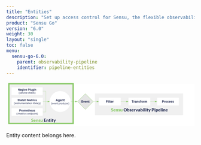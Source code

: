 ```yaml
---
title: "Entities"
description: "Set up access control for Sensu, the flexible observability pipeline. Read these documents to authenticate to Sensu and authorize access for Sensu users."
product: "Sensu Go"
version: "6.0"
weight: 30
layout: "single"
toc: false
menu:
  sensu-go-6.0:
    parent: observability-pipeline
    identifier: pipeline-entities
---
```


<svg xmlns="http://www.w3.org/2000/svg" xmlns:xlink="http://www.w3.org/1999/xlink" xmlns:lucid="lucid" viewBox="0 0 1450 350" preserveAspectRatio="xMidYMid meet"><g transform="translate(14.423076923077076 20)" lucid:page-tab-id="0_0"><path d="M0 0h1823.08v323.08H0z" fill="#fff"/><a xlink:href="../backend/" target="_top"><path d="M668.26 75.15H1346v167H668.26z" stroke="#000" stroke-opacity="0" stroke-width="2" fill="#f0f0f0"/><path class="lucid-link lucid-hotspot lucid-overlay-hotspot" d="M668.26 75.15H1346v167H668.26z" fill="none"/></a><a xlink:href="../pipeline-filter/" target="_top"><path d="M698.3 110.12c0-1.66 1.33-3 3-3H863c1.66 0 3 1.34 3 3v54c0 1.65-1.34 3-3 3H701.3c-1.67 0-3-1.35-3-3z" stroke="#000" stroke-opacity="0" fill="#fff"/><use xlink:href="#a" transform="matrix(1,0,0,1,703.2895709085567,112.11538461538461) translate(49.23988381410256 33.76402243589744)"/><path class="lucid-link lucid-hotspot lucid-overlay-hotspot" d="M698.3 110.12c0-1.66 1.33-3 3-3H863c1.66 0 3 1.34 3 3v54c0 1.65-1.34 3-3 3H701.3c-1.67 0-3-1.35-3-3z" fill="none"/></a><a xlink:href="../pipeline-transform/" target="_top"><path d="M926 110.12c0-1.66 1.34-3 3-3h161.7c1.67 0 3 1.34 3 3v54c0 1.65-1.33 3-3 3H929c-1.66 0-3-1.35-3-3z" stroke="#000" stroke-opacity="0" fill="#fff"/><use xlink:href="#b" transform="matrix(1,0,0,1,931.0000194281496,112.11538461538461) translate(18.72230568910257 33.76402243589744)"/><path class="lucid-link lucid-hotspot lucid-overlay-hotspot" d="M926 110.12c0-1.66 1.34-3 3-3h161.7c1.67 0 3 1.34 3 3v54c0 1.65-1.33 3-3 3H929c-1.66 0-3-1.35-3-3z" fill="none"/></a><a xlink:href="../pipeline-process/" target="_top"><path d="M1146 110.12c0-1.66 1.34-3 3-3h161.7c1.67 0 3 1.34 3 3v54c0 1.65-1.33 3-3 3H1149c-1.66 0-3-1.35-3-3z" stroke="#000" stroke-opacity="0" fill="#fff"/><use xlink:href="#c" transform="matrix(1,0,0,1,1151.0000194281486,112.11538461538461) translate(32.23142027243589 33.76402243589744)"/><path class="lucid-link lucid-hotspot lucid-overlay-hotspot" d="M1146 110.12c0-1.66 1.34-3 3-3h161.7c1.67 0 3 1.34 3 3v54c0 1.65-1.33 3-3 3H1149c-1.66 0-3-1.35-3-3z" fill="none"/></a><path d="M656.04 137.12h25.87" stroke="#89c967" fill="none"/><path d="M656.06 137.62h-1.02l.5-.5-.5-.5h1.02z" fill="#89c967"/><path d="M696.67 137.12l-14.26 4.63v-9.27z" stroke="#89c967" fill="#89c967"/><path d="M866.5 137.12h43.12" stroke="#89c967" fill="none"/><path d="M866.5 137.62h-.5v-1h.5z" fill="#89c967"/><path d="M924.38 137.12l-14.26 4.63v-9.27z" stroke="#89c967" fill="#89c967"/><path d="M1094.2 137.12h35.42" stroke="#89c967" fill="none"/><path d="M1094.22 137.62h-.5v-1h.5z" fill="#89c967"/><path d="M1144.38 137.12l-14.26 4.63v-9.27z" stroke="#89c967" fill="#89c967"/><a xlink:href="../pipeline-entities/" target="_top"><path d="M5.58 0H500v305.12H5.58z" stroke="#89c967" stroke-width="10" fill="#f0f0f0"/><path class="lucid-link lucid-hotspot lucid-overlay-hotspot" d="M5.58 0H500v305.12H5.58z" fill="none"/></a><path d="M266.08 57.12h23.7v79.5" stroke="#89c967" fill="none"/><path d="M266.1 57.62h-.52v-1h.5z" fill="#89c967"/><path d="M289.78 136.6v.52M267.08 137.12h36.9" stroke="#89c967" fill="none"/><path d="M267.1 137.62h-.52v-1h.5z" fill="#89c967"/><path d="M318.73 137.12l-14.26 4.63v-9.27z" stroke="#89c967" fill="#89c967"/><path d="M266.58 217.12h23.2v-79.5" stroke="#89c967" fill="none"/><path d="M266.6 217.62h-.52v-1h.5z" fill="#89c967"/><path d="M289.78 137.63v-.5M480.85 137.12h35.48" stroke="#89c967" fill="none"/><path d="M480.87 137.62h-.53v-1h.53z" fill="#89c967"/><path d="M531.1 137.12l-14.27 4.63v-9.27z" stroke="#89c967" fill="#89c967"/><path d="M756 180h507.7v40H756z" stroke="#000" stroke-opacity="0" stroke-width="2" fill-opacity="0"/><use xlink:href="#d" transform="matrix(1,0,0,1,756.0000201320679,180) translate(35.311711876282544 33.03418126386733)"/><use xlink:href="#e" transform="matrix(1,0,0,1,756.0000201320679,180) translate(131.66977454971118 33.03418126386733)"/><use xlink:href="#f" transform="matrix(1,0,0,1,756.0000201320679,180) translate(347.54664299139733 33.03418126386733)"/><path d="M160 260h223.6v44.26H160z" stroke="#000" stroke-opacity="0" stroke-width="2" fill-opacity="0"/><use xlink:href="#d" transform="matrix(1,0,0,1,160,260) translate(17.248462859160668 33.03418126386733)"/><use xlink:href="#g" transform="matrix(1,0,0,1,160,260) translate(113.60652553258929 33.03418126386733)"/><a xlink:href="../pipeline-checks/" target="_top"><path d="M594.13 77.12l60 60-60 60-60-60z" stroke="#89c967" stroke-width="2" fill="#e5e5e5"/><use xlink:href="#h" transform="matrix(1,0,0,1,539.128094597964,82.11538461538461) translate(23.611478365384613 63.76402243589744)"/><path class="lucid-link lucid-hotspot lucid-overlay-hotspot" d="M594.13 77.12l60 60-60 60-60-60z" fill="none"/></a><a xlink:href="../agent/" target="_top"><path d="M480.35 137.12c0 44.18-35.8 80-80 80-44.18 0-80-35.82-80-80 0-44.2 35.82-80 80-80 44.2 0 80 35.8 80 80z" stroke="#000" stroke-opacity="0" stroke-width="2" fill="#fff"/><use xlink:href="#i" transform="matrix(1,0,0,1,325.35250883744345,62.11538461538461) translate(40.61373197115385 72.49599358974359)"/><use xlink:href="#j" transform="matrix(1,0,0,1,325.35250883744345,62.11538461538461) translate(4.678109975961533 96.59705528846155)"/><use xlink:href="#k" transform="matrix(1,0,0,1,325.35250883744345,62.11538461538461) translate(62.35163762019231 96.59705528846155)"/><path class="lucid-link lucid-hotspot lucid-overlay-hotspot" d="M480.35 137.12c0 44.18-35.8 80-80 80-44.18 0-80-35.82-80-80 0-44.2 35.82-80 80-80 44.2 0 80 35.8 80 80z" fill="none"/></a><path d="M400.35 217.62v39.5-40.74" stroke="#000" stroke-opacity="0" fill="none"/><path d="M400.35 201.62l4.64 14.26h-9.28z" stroke="#000" stroke-opacity="0" fill-opacity="0"/><a xlink:href="../pipeline-checks/" target="_top"><path d="M25.58 30.12c0-1.66 1.34-3 3-3h234c1.65 0 3 1.34 3 3v54c0 1.65-1.35 3-3 3h-234c-1.66 0-3-1.35-3-3z" stroke="#000" stroke-opacity="0" fill="#fff"/><use xlink:href="#l" transform="matrix(1,0,0,1,30.576923076922924,32.11538461538461) translate(44.63585486778845 21.400490785256405)"/><use xlink:href="#m" transform="matrix(1,0,0,1,30.576923076922924,32.11538461538461) translate(121.06908553685898 21.400490785256405)"/><use xlink:href="#n" transform="matrix(1,0,0,1,30.576923076922924,32.11538461538461) translate(50.15249399038461 44.719050480769226)"/><use xlink:href="#o" transform="matrix(1,0,0,1,30.576923076922924,32.11538461538461) translate(122.50262920673077 44.719050480769226)"/><path class="lucid-link lucid-hotspot lucid-overlay-hotspot" d="M25.58 30.12c0-1.66 1.34-3 3-3h234c1.65 0 3 1.34 3 3v54c0 1.65-1.35 3-3 3h-234c-1.66 0-3-1.35-3-3z" fill="none"/></a><a xlink:href="../pipeline-checks/" target="_top"><path d="M26.58 110.12c0-1.66 1.34-3 3-3h234c1.65 0 3 1.34 3 3v54c0 1.65-1.35 3-3 3h-234c-1.66 0-3-1.35-3-3z" stroke="#000" stroke-opacity="0" fill="#fff"/><use xlink:href="#p" transform="matrix(1,0,0,1,31.576923076922924,112.11538461538461) translate(40.292186247996796 21.400490785256405)"/><use xlink:href="#q" transform="matrix(1,0,0,1,31.576923076922924,112.11538461538461) translate(112.97879732572116 21.400490785256405)"/><use xlink:href="#r" transform="matrix(1,0,0,1,31.576923076922924,112.11538461538461) translate(11.991436298076906 44.719050480769226)"/><use xlink:href="#s" transform="matrix(1,0,0,1,31.576923076922924,112.11538461538461) translate(158.83263221153848 44.719050480769226)"/><path class="lucid-link lucid-hotspot lucid-overlay-hotspot" d="M26.58 110.12c0-1.66 1.34-3 3-3h234c1.65 0 3 1.34 3 3v54c0 1.65-1.35 3-3 3h-234c-1.66 0-3-1.35-3-3z" fill="none"/></a><a xlink:href="../pipeline-checks/" target="_top"><path d="M26.08 190.12c0-1.66 1.34-3 3-3h234c1.65 0 3 1.34 3 3v54c0 1.65-1.35 3-3 3h-234c-1.66 0-3-1.35-3-3z" stroke="#000" stroke-opacity="0" fill="#fff"/><use xlink:href="#t" transform="matrix(1,0,0,1,31.076923076922924,192.11538461538464) translate(53.57515775240384 21.400490785256405)"/><use xlink:href="#u" transform="matrix(1,0,0,1,31.076923076922924,192.11538461538464) translate(32.30675330528845 44.719050480769226)"/><use xlink:href="#v" transform="matrix(1,0,0,1,31.076923076922924,192.11538461538464) translate(116.04698768028847 44.719050480769226)"/><path class="lucid-link lucid-hotspot lucid-overlay-hotspot" d="M26.08 190.12c0-1.66 1.34-3 3-3h234c1.65 0 3 1.34 3 3v54c0 1.65-1.35 3-3 3h-234c-1.66 0-3-1.35-3-3z" fill="none"/></a><defs><path fill="#2c3458" d="M1006-595H430V0H130v-1456h948v243H430v376h576v242" id="w"/><path fill="#2c3458" d="M416 0H126v-1082h290V0zM271-1212c-92 0-162-61-162-150s68-149 162-149c93 0 162 60 162 149s-70 150-162 150" id="x"/><path fill="#2c3458" d="M416 0H126v-1536h290V0" id="y"/><path fill="#2c3458" d="M457-330c2 83 25 111 111 112 32 0 60-2 85-7V-6c-57 17-115 26-175 26-203 0-310-102-310-307v-583H10v-212h158v-266h289v266h185v212H457v540" id="z"/><path fill="#2c3458" d="M1031-175C952-60 797 20 609 20 287 20 60-206 72-543c12-330 180-559 505-559 309 0 482 214 477 537v118H365c15 134 115 234 263 234 111 0 198-40 261-121zM770-644c5-139-62-226-194-224-130 1-191 97-208 224h402" id="A"/><path fill="#2c3458" d="M719-811c-143-24-279 1-319 103V0H111v-1082h273l8 129c74-124 180-175 331-136" id="B"/><g id="a"><use transform="matrix(0.012520032051282052,0,0,0.012520032051282052,0,0)" xlink:href="#w"/><use transform="matrix(0.012520032051282052,0,0,0.012520032051282052,14.047475961538462,0)" xlink:href="#x"/><use transform="matrix(0.012520032051282052,0,0,0.012520032051282052,20.845853365384617,0)" xlink:href="#y"/><use transform="matrix(0.012520032051282052,0,0,0.012520032051282052,27.64423076923077,0)" xlink:href="#z"/><use transform="matrix(0.012520032051282052,0,0,0.012520032051282052,36.30809294871795,0)" xlink:href="#A"/><use transform="matrix(0.012520032051282052,0,0,0.012520032051282052,50.16776842948718,0)" xlink:href="#B"/></g><path fill="#2c3458" d="M1226-1213H780V0H480v-1213H40v-243h1186v243" id="C"/><path fill="#2c3458" d="M552-1102c254-4 435 134 435 383v469c1 103 15 180 43 233V0H738c-13-26-23-58-29-97C639-19 548 20 436 20 238 20 64-113 68-304c5-258 212-357 496-357h133c11-137-29-227-160-227-90 0-156 45-156 131H92c15-231 213-342 460-345zM357-325c0 76 61 124 142 124 88 0 168-45 198-105v-186H589c-152 2-232 51-232 167" id="D"/><path fill="#2c3458" d="M750-692c-1-124-48-174-173-175-81 0-142 35-183 104V0H105v-1082h272l9 125c77-97 181-145 311-145 244 0 342 151 342 403V0H750v-692" id="E"/><path fill="#2c3458" d="M529-185c94 0 168-33 168-114 0-35-18-63-53-83s-91-39-168-55C219-491 90-600 90-765c0-208 203-337 432-337 246 0 451 124 453 349H686c-2-91-62-143-165-143-86 0-151 41-153 117 0 32 16 57 46 77 63 43 257 69 335 100 151 60 229 153 229 291C978-13 554 93 282-28 162-81 60-190 56-344h274c5 106 86 159 199 159" id="F"/><path fill="#2c3458" d="M190-1174c-11-296 244-440 544-363l-3 224c-24-6-53-9-88-9-109 0-163 51-163 153v87h215v212H480V0H190v-870H29v-212h161v-92" id="G"/><path fill="#2c3458" d="M579 20C257 20 58-214 66-551c8-331 182-551 511-551 324 0 514 231 514 572 0 319-198 550-512 550zm-2-888c-169 0-222 141-222 338 0 181 61 317 224 317 170 0 223-137 223-338 0-178-64-317-225-317" id="H"/><path fill="#2c3458" d="M741-689c-2-124-40-177-163-178-82 0-141 34-178 102V0H111v-1082h271l9 121c77-94 180-141 311-141 139 0 235 55 287 165 76-110 184-165 325-165 249 0 348 151 348 411V0h-290v-690c-2-123-39-176-163-177-87 0-147 41-180 124l1 743H741v-689" id="I"/><g id="b"><use transform="matrix(0.012520032051282052,0,0,0.012520032051282052,0,0)" xlink:href="#C"/><use transform="matrix(0.012520032051282052,0,0,0.012520032051282052,15.049078525641026,0)" xlink:href="#B"/><use transform="matrix(0.012520032051282052,0,0,0.012520032051282052,24.025941506410255,0)" xlink:href="#D"/><use transform="matrix(0.012520032051282052,0,0,0.012520032051282052,37.77293669871795,0)" xlink:href="#E"/><use transform="matrix(0.012520032051282052,0,0,0.012520032051282052,52.13341346153847,0)" xlink:href="#F"/><use transform="matrix(0.012520032051282052,0,0,0.012520032051282052,65.31700721153845,0)" xlink:href="#G"/><use transform="matrix(0.012520032051282052,0,0,0.012520032051282052,74.50671073717947,0)" xlink:href="#H"/><use transform="matrix(0.012520032051282052,0,0,0.012520032051282052,89.00490785256409,0)" xlink:href="#B"/><use transform="matrix(0.012520032051282052,0,0,0.012520032051282052,98.35737179487178,0)" xlink:href="#I"/></g><path fill="#2c3458" d="M1245-974c0 302-233 466-552 461H430V0H130v-1456h568c323 5 547 167 547 482zm-303 2c1-143-93-241-237-241H430v457h268c151 1 244-71 244-216" id="J"/><path fill="#2c3458" d="M355-556c-2 203 30 338 206 343 102 3 181-63 182-161h271C1001-128 821 17 566 20 242 24 66-212 66-554c0-320 184-548 498-548 262 0 451 167 450 423H743c-1-108-75-193-184-189-162 6-202 123-204 312" id="K"/><g id="c"><use transform="matrix(0.012520032051282052,0,0,0.012520032051282052,0,0)" xlink:href="#J"/><use transform="matrix(0.012520032051282052,0,0,0.012520032051282052,16.53896233974359,0)" xlink:href="#B"/><use transform="matrix(0.012520032051282052,0,0,0.012520032051282052,25.44070512820513,0)" xlink:href="#H"/><use transform="matrix(0.012520032051282052,0,0,0.012520032051282052,39.93890224358975,0)" xlink:href="#K"/><use transform="matrix(0.012520032051282052,0,0,0.012520032051282052,53.310296474358985,0)" xlink:href="#A"/><use transform="matrix(0.012520032051282052,0,0,0.012520032051282052,67.16997195512822,0)" xlink:href="#F"/><use transform="matrix(0.012520032051282052,0,0,0.012520032051282052,80.35356570512822,0)" xlink:href="#F"/></g><path fill="#89c967" d="M524-252c120-1 200-49 194-169-8-162-195-164-324-209-183-64-330-162-324-410 5-208 127-332 287-396 178-72 447-26 571 54 32 21 62 40 88 64l-84 157c-19 43-73 61-124 33-64-36-131-79-234-79-114 0-188 47-188 150 0 109 114 131 206 161 219 72 447 139 444 429-3 234-123 379-300 445-265 98-584-9-722-154l100-158c22-40 88-51 134-21 74 48 151 104 276 103" id="L"/><path fill="#89c967" d="M1024-162C926-48 781 16 578 16 325 16 169-111 94-299c-49-123-59-309-6-439 74-183 225-315 476-315 298 0 466 176 466 475 0 66-3 115-70 115H362c16 155 90 243 244 247 98 2 155-39 218-71 37-18 85-16 110 14zM752-643c-3-120-60-196-182-196-129 0-185 80-205 196h387" id="M"/><path fill="#89c967" d="M612-820c-81 1-134 39-182 81V0H120v-1037h192c70-3 79 59 94 112 74-70 159-128 302-128 236 0 352 157 352 394V0H750v-659c0-96-44-162-138-161" id="N"/><path fill="#89c967" d="M56-725c5-259 241-361 518-318 104 16 188 63 250 124l-70 109c-15 22-27 35-60 35-81 0-126-60-222-60-69 0-122 24-122 85 0 75 88 87 152 109 156 54 328 97 328 304C830-90 649 16 394 16 236 16 110-38 22-112c35-48 58-109 103-146 116-42 152 74 285 65 73-5 130-23 130-90 0-78-87-92-154-113C219-449 52-505 56-725" id="O"/><path fill="#89c967" d="M452 16c-236 0-352-157-352-395v-658h310v658c0 97 43 162 138 161 82-1 133-37 182-80v-739h310V0H848c-67 5-80-61-95-112C679-41 594 16 452 16" id="P"/><g id="d"><use transform="matrix(0.0167346409644718,0,0,0.0167346409644718,0,0)" xlink:href="#L"/><use transform="matrix(0.0167346409644718,0,0,0.0167346409644718,18.14035080548743,0)" xlink:href="#M"/><use transform="matrix(0.0167346409644718,0,0,0.0167346409644718,36.34764017483275,0)" xlink:href="#N"/><use transform="matrix(0.0167346409644718,0,0,0.0167346409644718,55.759823693620035,0)" xlink:href="#O"/><use transform="matrix(0.0167346409644718,0,0,0.0167346409644718,70.48630774235522,0)" xlink:href="#P"/></g><path fill="#2c3458" d="M1504-1022c73 177 73 411 0 587-110 265-336 451-702 451-365 0-594-187-704-451-73-177-73-412 0-588 110-265 339-450 704-450s592 187 702 451zM802-264c280 0 410-182 410-465 0-282-131-465-410-465-281 0-412 182-412 465 0 284 130 465 412 465" id="Q"/><path fill="#2c3458" d="M666 16c-127 3-195-56-255-124C401-53 395 0 326 0H120v-1497h310v570c74-71 163-129 304-126 201 5 299 137 348 303 38 127 40 313-4 439-63 179-182 322-412 327zm124-543c0-153-21-288-164-293-99-3-151 43-196 98v440c40 45 88 70 162 70 160 0 198-144 198-315" id="R"/><path fill="#2c3458" d="M56-725c5-259 241-361 518-318 104 16 188 63 250 124l-70 109c-15 22-27 35-60 35-81 0-126-60-222-60-69 0-122 24-122 85 0 75 88 87 152 109 156 54 328 97 328 304C830-90 649 16 394 16 236 16 110-38 22-112c35-48 58-109 103-146 116-42 152 74 285 65 73-5 130-23 130-90 0-78-87-92-154-113C219-449 52-505 56-725" id="S"/><path fill="#2c3458" d="M1024-162C926-48 781 16 578 16 325 16 169-111 94-299c-49-123-59-309-6-439 74-183 225-315 476-315 298 0 466 176 466 475 0 66-3 115-70 115H362c16 155 90 243 244 247 98 2 155-39 218-71 37-18 85-16 110 14zM752-643c-3-120-60-196-182-196-129 0-185 80-205 196h387" id="T"/><path fill="#2c3458" d="M768-795c-14 65-88 29-146 29-81 0-145 43-192 130V0H120v-1037c73 2 156-8 222 4 64 11 52 105 69 166 65-96 144-190 283-190 47 0 85 11 114 34" id="U"/><path fill="#2c3458" d="M694 0H412L10-1037h258c43-1 77 23 86 54 69 227 146 446 203 684 58-239 142-456 211-684 10-29 42-55 82-54h246" id="V"/><path fill="#2c3458" d="M572-1057c257 0 406 153 406 409V0c-68-4-160 9-208-12-30-14-45-72-60-107C623-47 539 18 382 16 189 13 70-77 70-270c0-183 145-251 311-298 78-21 176-33 295-36 8-132-26-216-144-216-125 0-159 78-268 78-94 0-104-95-146-151 112-100 257-164 454-164zM366-285c-2 73 41 96 114 96 97 0 140-35 196-89v-144c-104 4-184 15-248 46-39 19-61 43-62 91" id="W"/><path fill="#2c3458" d="M440-1037V0H130v-1037h310zm-154-466c113 0 190 70 190 182 0 111-79 180-190 180-109 0-184-71-184-180 0-110 74-182 184-182" id="X"/><path fill="#2c3458" d="M440-1497V0H130v-1497h310" id="Y"/><path fill="#2c3458" d="M774-74c-71 55-172 90-290 90-196 0-304-108-304-303v-536c-70 1-146 12-146-61v-121l165-32 61-253c16-78 146-38 230-48v303h252v212H490v515c0 45 23 83 68 83 48 0 88-50 122 4" id="Z"/><path fill="#2c3458" d="M544 269c-20 41-37 60-98 60H214L414-91 0-1037h274c46-1 73 23 84 54 69 190 150 371 209 571 68-189 134-380 199-571 10-28 45-55 82-54h250" id="aa"/><g id="e"><use transform="matrix(0.0167346409644718,0,0,0.0167346409644718,0,0)" xlink:href="#Q"/><use transform="matrix(0.0167346409644718,0,0,0.0167346409644718,26.775425543154878,0)" xlink:href="#R"/><use transform="matrix(0.0167346409644718,0,0,0.0167346409644718,46.18760906194217,0)" xlink:href="#S"/><use transform="matrix(0.0167346409644718,0,0,0.0167346409644718,60.914093110677356,0)" xlink:href="#T"/><use transform="matrix(0.0167346409644718,0,0,0.0167346409644718,79.12138248002267,0)" xlink:href="#U"/><use transform="matrix(0.0167346409644718,0,0,0.0167346409644718,92.94419591667638,0)" xlink:href="#V"/><use transform="matrix(0.0167346409644718,0,0,0.0167346409644718,111.45270882338218,0)" xlink:href="#W"/><use transform="matrix(0.0167346409644718,0,0,0.0167346409644718,129.49265178308278,0)" xlink:href="#R"/><use transform="matrix(0.0167346409644718,0,0,0.0167346409644718,148.90483530187007,0)" xlink:href="#X"/><use transform="matrix(0.0167346409644718,0,0,0.0167346409644718,158.443580651619,0)" xlink:href="#Y"/><use transform="matrix(0.0167346409644718,0,0,0.0167346409644718,167.98232600136788,0)" xlink:href="#X"/><use transform="matrix(0.0167346409644718,0,0,0.0167346409644718,177.52107135111683,0)" xlink:href="#Z"/><use transform="matrix(0.0167346409644718,0,0,0.0167346409644718,190.90878412269427,0)" xlink:href="#aa"/></g><path fill="#2c3458" d="M1220-981c0 346-230 490-586 494H458V0H120v-1457h514c350 4 586 140 586 476zm-338 0c0-152-92-223-248-223H458v462h176c169 2 248-80 248-239" id="ab"/><path fill="#2c3458" d="M666 16c-111 3-175-34-236-85v398H120v-1366h192c78-3 80 73 99 128 76-81 169-148 323-148 201 0 299 140 348 307 38 128 40 313-4 439-63 179-182 321-412 327zm124-543c0-153-21-288-164-293-99-3-151 43-196 98v440c40 45 88 70 162 70 160 0 198-144 198-315" id="ac"/><path fill="#2c3458" d="M612-820c-81 1-134 39-182 81V0H120v-1037h192c70-3 79 59 94 112 74-70 159-128 302-128 236 0 352 157 352 394V0H750v-659c0-96-44-162-138-161" id="ad"/><g id="f"><use transform="matrix(0.0167346409644718,0,0,0.0167346409644718,0,0)" xlink:href="#ab"/><use transform="matrix(0.0167346409644718,0,0,0.0167346409644718,21.353401870666016,0)" xlink:href="#X"/><use transform="matrix(0.0167346409644718,0,0,0.0167346409644718,30.89214722041494,0)" xlink:href="#ac"/><use transform="matrix(0.0167346409644718,0,0,0.0167346409644718,50.23739217534434,0)" xlink:href="#T"/><use transform="matrix(0.0167346409644718,0,0,0.0167346409644718,68.44468154468966,0)" xlink:href="#Y"/><use transform="matrix(0.0167346409644718,0,0,0.0167346409644718,77.98342689443858,0)" xlink:href="#X"/><use transform="matrix(0.0167346409644718,0,0,0.0167346409644718,87.5221722441875,0)" xlink:href="#ad"/><use transform="matrix(0.0167346409644718,0,0,0.0167346409644718,106.93435576297479,0)" xlink:href="#T"/></g><path fill="#2c3458" d="M1058-1457v260H460v340h458v250H460v347h598V0H120v-1457h938" id="ae"/><g id="g"><use transform="matrix(0.0167346409644718,0,0,0.0167346409644718,0,0)" xlink:href="#ae"/><use transform="matrix(0.0167346409644718,0,0,0.0167346409644718,18.910144289853132,0)" xlink:href="#ad"/><use transform="matrix(0.0167346409644718,0,0,0.0167346409644718,38.32232780864042,0)" xlink:href="#Z"/><use transform="matrix(0.0167346409644718,0,0,0.0167346409644718,51.710040580217864,0)" xlink:href="#X"/><use transform="matrix(0.0167346409644718,0,0,0.0167346409644718,61.248785929966786,0)" xlink:href="#Z"/><use transform="matrix(0.0167346409644718,0,0,0.0167346409644718,74.63649870154423,0)" xlink:href="#aa"/></g><path fill="#2c3458" d="M1006-631H430v390h676V0H130v-1456h974v243H430v347h576v235" id="af"/><path fill="#2c3458" d="M516-353l201-729h302L654 0H378L13-1082h302" id="ag"/><g id="h"><use transform="matrix(0.012520032051282052,0,0,0.012520032051282052,0,0)" xlink:href="#af"/><use transform="matrix(0.012520032051282052,0,0,0.012520032051282052,14.097556089743591,0)" xlink:href="#ag"/><use transform="matrix(0.012520032051282052,0,0,0.012520032051282052,26.893028846153847,0)" xlink:href="#A"/><use transform="matrix(0.012520032051282052,0,0,0.012520032051282052,40.75270432692308,0)" xlink:href="#E"/><use transform="matrix(0.012520032051282052,0,0,0.012520032051282052,55.11318108974359,0)" xlink:href="#z"/></g><path fill="#2c3458" d="M952-300H426L326 0H7l542-1456h278L1372 0h-319zM507-543h364l-183-545" id="ah"/><path fill="#2c3458" d="M505 20C221 18 69-239 69-549c0-302 153-553 438-553 119 0 211 41 277 122l12-102h262V-36c-8 305-208 458-520 462-160 1-335-76-403-170L263 80c72 81 159 121 262 121 172 1 260-107 243-294C701-18 614 20 505 20zm76-887c-165 0-223 147-223 339 0 172 66 314 221 314 88 0 151-33 189-99v-455c-39-66-101-99-187-99" id="ai"/><g id="i"><use transform="matrix(0.012520032051282052,0,0,0.012520032051282052,0,0)" xlink:href="#ah"/><use transform="matrix(0.012520032051282052,0,0,0.012520032051282052,17.252604166666668,0)" xlink:href="#ai"/><use transform="matrix(0.012520032051282052,0,0,0.012520032051282052,31.888521634615387,0)" xlink:href="#A"/><use transform="matrix(0.012520032051282052,0,0,0.012520032051282052,45.74819711538462,0)" xlink:href="#E"/><use transform="matrix(0.012520032051282052,0,0,0.012520032051282052,60.10867387820513,0)" xlink:href="#z"/></g><path fill="#2c3458" d="M319-664C304-226 428 158 661 357l-38 113c-89-49-172-133-254-248C142-97 71-578 194-1025c67-244 240-513 429-618l38 122c-201 153-330 502-342 857" id="aj"/><path fill="#2c3458" d="M599-131c141 0 220-65 285-146l113 88C906-50 770 20 589 20 281 21 93-214 93-545c0-223 93-397 233-485 74-48 154-72 240-72 300 2 449 218 445 537v77H278c0 197 129 357 321 357zm227-509c-3-180-88-310-260-310-170 0-264 140-282 310h542" id="ak"/><path fill="#2c3458" d="M497-251l268-831h189L566 0H425L33-1082h189" id="al"/><path fill="#2c3458" d="M589-945c-131 0-219 81-264 174V0H140v-1082h175l6 136c83-104 191-156 324-156 229 0 346 129 346 387V0H806v-716c-2-153-65-229-217-229" id="am"/><path fill="#2c3458" d="M456 20C285 20 205-92 206-268v-671H9v-143h197v-262h185v262h202v143H391v671c-9 125 92 149 207 118V0c-49 13-96 20-142 20" id="an"/><g id="j"><use transform="matrix(0.00939002403846154,0,0,0.00939002403846154,0,0)" xlink:href="#aj"/><use transform="matrix(0.00939002403846154,0,0,0.00939002403846154,6.5730168269230775,0)" xlink:href="#ak"/><use transform="matrix(0.00939002403846154,0,0,0.00939002403846154,16.639122596153847,0)" xlink:href="#al"/><use transform="matrix(0.00939002403846154,0,0,0.00939002403846154,25.831956129807693,0)" xlink:href="#ak"/><use transform="matrix(0.00939002403846154,0,0,0.00939002403846154,36.02013221153847,0)" xlink:href="#am"/><use transform="matrix(0.00939002403846154,0,0,0.00939002403846154,46.63085937500001,0)" xlink:href="#an"/></g><path fill="#2c3458" d="M632-1102c291 0 422 251 422 573 0 297-141 548-419 549-131 0-235-42-310-125v521H140v-1498h169l9 120c75-93 180-140 314-140zm-53 971c207 0 290-180 290-419 0-218-92-395-292-395-112 0-196 50-252 149v517c55 99 140 148 254 148" id="ao"/><path fill="#2c3458" d="M663-916c-163-27-288 18-338 148V0H140v-1082h180l3 125c61-97 147-145 258-145 36 0 63 5 82 14v172" id="ap"/><path fill="#2c3458" d="M584 20C278 26 81-227 91-551c10-320 175-545 491-551 308-5 503 247 494 573-9 322-175 543-492 549zm-2-970c-208 0-305 185-305 421 0 216 106 398 307 398 211 0 307-186 307-420 0-214-109-399-309-399" id="aq"/><path fill="#2c3458" d="M520 20C244 20 95-247 95-550c0-298 151-550 427-552 127 0 227 43 301 130v-564h185V0H838l-9-116C755-25 652 20 520 20zm48-965c-210 0-288 177-288 416 0 218 87 392 286 392 117 0 203-53 257-158v-497c-55-102-140-153-255-153" id="ar"/><path fill="#2c3458" d="M491 20c-241-1-355-148-355-398v-704h185v699c0 164 67 246 200 246 141 0 235-53 282-158v-787h185V0H812l-4-107C736-22 630 20 491 20" id="as"/><path fill="#2c3458" d="M277-555c0 244 77 420 297 424 127 2 249-93 255-210h175C980-127 805 20 574 20 258 20 81-222 92-562c11-319 164-533 481-540 237-5 426 165 431 392H829c-7-133-115-242-256-240-209 4-296 166-296 395" id="at"/><path fill="#2c3458" d="M38 357C331 141 457-487 337-984c-53-219-157-429-299-546l39-113c190 106 362 378 431 621 75 268 76 597 0 868C440 88 266 365 77 470" id="au"/><g id="k"><use transform="matrix(0.00939002403846154,0,0,0.00939002403846154,0,0)" xlink:href="#ao"/><use transform="matrix(0.00939002403846154,0,0,0.00939002403846154,10.789137620192308,0)" xlink:href="#ap"/><use transform="matrix(0.00939002403846154,0,0,0.00939002403846154,17.108623798076927,0)" xlink:href="#aq"/><use transform="matrix(0.00939002403846154,0,0,0.00939002403846154,28.076171875000007,0)" xlink:href="#ar"/><use transform="matrix(0.00939002403846154,0,0,0.00939002403846154,38.921649639423094,0)" xlink:href="#as"/><use transform="matrix(0.00939002403846154,0,0,0.00939002403846154,49.52298677884617,0)" xlink:href="#at"/><use transform="matrix(0.00939002403846154,0,0,0.00939002403846154,59.589092548076934,0)" xlink:href="#ak"/><use transform="matrix(0.00939002403846154,0,0,0.00939002403846154,69.77726862980771,0)" xlink:href="#ap"/><use transform="matrix(0.00939002403846154,0,0,0.00939002403846154,76.28455528846155,0)" xlink:href="#au"/></g><path fill="#2c3458" d="M1314 0h-300L430-958V0H130v-1456h300l585 960v-960h299V0" id="av"/><g id="l"><use transform="matrix(0.010955028044871796,0,0,0.010955028044871796,0,0)" xlink:href="#av"/><use transform="matrix(0.010955028044871796,0,0,0.010955028044871796,15.840970552884617,0)" xlink:href="#D"/><use transform="matrix(0.010955028044871796,0,0,0.010955028044871796,27.86959134615385,0)" xlink:href="#ai"/><use transform="matrix(0.010955028044871796,0,0,0.010955028044871796,40.67601913060898,0)" xlink:href="#x"/><use transform="matrix(0.010955028044871796,0,0,0.010955028044871796,46.624599358974365,0)" xlink:href="#H"/><use transform="matrix(0.010955028044871796,0,0,0.010955028044871796,59.310521834935905,0)" xlink:href="#F"/></g><path fill="#2c3458" d="M463 20c-241-1-359-147-359-393v-709h289v699c0 113 51 169 154 169 98 0 165-34 202-102v-766h290V0H767l-8-110C688-23 589 20 463 20" id="aw"/><g id="m"><use transform="matrix(0.010955028044871796,0,0,0.010955028044871796,0,0)" xlink:href="#J"/><use transform="matrix(0.010955028044871796,0,0,0.010955028044871796,14.471592047275642,0)" xlink:href="#y"/><use transform="matrix(0.010955028044871796,0,0,0.010955028044871796,20.42017227564103,0)" xlink:href="#aw"/><use transform="matrix(0.010955028044871796,0,0,0.010955028044871796,32.97463441506411,0)" xlink:href="#ai"/><use transform="matrix(0.010955028044871796,0,0,0.010955028044871796,45.78106219951925,0)" xlink:href="#x"/><use transform="matrix(0.010955028044871796,0,0,0.010955028044871796,51.72964242788463,0)" xlink:href="#E"/></g><path fill="#2c3458" d="M538-131c121 0 232-49 232-156 0-50-20-88-56-117-73-60-334-92-420-143-92-55-162-110-162-238 0-190 192-317 400-317 223 0 414 129 413 338H759c0-108-110-186-227-186-119 0-215 53-215 159 0 45 18 78 53 101 76 52 331 90 416 139 98 57 169 115 169 251C955-92 760 20 538 20c-176 0-314-68-386-174-38-55-57-115-57-179h185c6 129 116 202 258 202" id="ax"/><path fill="#2c3458" d="M341 0H156v-1082h185V0zm-91-1264c-68 0-108-42-109-105 0-62 41-107 109-107s110 44 110 107-42 105-110 105" id="ay"/><g id="n"><use transform="matrix(0.00939002403846154,0,0,0.00939002403846154,0,0)" xlink:href="#aj"/><use transform="matrix(0.00939002403846154,0,0,0.00939002403846154,6.5730168269230775,0)" xlink:href="#ax"/><use transform="matrix(0.00939002403846154,0,0,0.00939002403846154,16.488882211538463,0)" xlink:href="#ak"/><use transform="matrix(0.00939002403846154,0,0,0.00939002403846154,26.677058293269234,0)" xlink:href="#ap"/><use transform="matrix(0.00939002403846154,0,0,0.00939002403846154,33.35336538461539,0)" xlink:href="#al"/><use transform="matrix(0.00939002403846154,0,0,0.00939002403846154,42.66826923076923,0)" xlink:href="#ay"/><use transform="matrix(0.00939002403846154,0,0,0.00939002403846154,47.33511117788462,0)" xlink:href="#at"/><use transform="matrix(0.00939002403846154,0,0,0.00939002403846154,57.40121694711539,0)" xlink:href="#ak"/></g><path fill="#2c3458" d="M589-945c-131 0-219 81-264 174V0H140v-1536h185v585c82-101 189-151 320-151 229 0 346 129 346 387V0H806v-716c-2-153-65-229-217-229" id="az"/><path fill="#2c3458" d="M442-501L326-380V0H141v-1536h185v929c135-169 291-317 436-475h225L566-630 1036 0H819" id="aA"/><g id="o"><use transform="matrix(0.00939002403846154,0,0,0.00939002403846154,0,0)" xlink:href="#at"/><use transform="matrix(0.00939002403846154,0,0,0.00939002403846154,10.06610576923077,0)" xlink:href="#az"/><use transform="matrix(0.00939002403846154,0,0,0.00939002403846154,20.658052884615387,0)" xlink:href="#ak"/><use transform="matrix(0.00939002403846154,0,0,0.00939002403846154,30.846228966346157,0)" xlink:href="#at"/><use transform="matrix(0.00939002403846154,0,0,0.00939002403846154,40.91233473557693,0)" xlink:href="#aA"/><use transform="matrix(0.00939002403846154,0,0,0.00939002403846154,50.65917968750001,0)" xlink:href="#au"/></g><path fill="#2c3458" d="M658-217c127 0 227-49 227-165 0-57-21-98-60-130-79-64-370-142-463-196-162-95-248-210-248-361 0-280 246-403 537-407 213-3 383 84 467 216 45 69 68 147 68 234H886c0-139-96-211-240-211-129 0-232 55-232 169 0 47 24 87 72 119s117 62 210 90c171 51 295 115 373 191s117 171 117 284c-2 272-237 411-528 404C331 13 78-135 69-458h301c0 161 96 241 288 241" id="aB"/><path fill="#2c3458" d="M130 0v-1456h448c435 14 673 299 665 762-5 285-130 500-319 606C822-31 708 0 581 0H130zm809-685c9-311-79-526-361-528H430v972h145c252-2 356-181 364-444" id="aC"/><g id="p"><use transform="matrix(0.010955028044871796,0,0,0.010955028044871796,0,0)" xlink:href="#aB"/><use transform="matrix(0.010955028044871796,0,0,0.010955028044871796,13.792380308493591,0)" xlink:href="#z"/><use transform="matrix(0.010955028044871796,0,0,0.010955028044871796,21.373259715544876,0)" xlink:href="#D"/><use transform="matrix(0.010955028044871796,0,0,0.010955028044871796,33.40188050881411,0)" xlink:href="#z"/><use transform="matrix(0.010955028044871796,0,0,0.010955028044871796,40.982759915865394,0)" xlink:href="#F"/><use transform="matrix(0.010955028044871796,0,0,0.010955028044871796,52.51840444711539,0)" xlink:href="#aC"/></g><path fill="#2c3458" d="M522-1456L896-400l372-1056h394V0h-301c-7-379 15-728 30-1085L998 0H792L400-1084c15 357 37 705 30 1084H130v-1456h392" id="aD"/><g id="q"><use transform="matrix(0.010955028044871796,0,0,0.010955028044871796,0,0)" xlink:href="#aD"/><use transform="matrix(0.010955028044871796,0,0,0.010955028044871796,19.6533203125,0)" xlink:href="#A"/><use transform="matrix(0.010955028044871796,0,0,0.010955028044871796,31.78053635817308,0)" xlink:href="#z"/><use transform="matrix(0.010955028044871796,0,0,0.010955028044871796,39.361415765224365,0)" xlink:href="#B"/><use transform="matrix(0.010955028044871796,0,0,0.010955028044871796,47.54482171474359,0)" xlink:href="#x"/><use transform="matrix(0.010955028044871796,0,0,0.010955028044871796,53.49340194310899,0)" xlink:href="#K"/><use transform="matrix(0.010955028044871796,0,0,0.010955028044871796,65.19337189503206,0)" xlink:href="#F"/></g><path fill="#2c3458" d="M1240-945c-141 0-250 95-250 227V0H804v-709c0-157-77-236-231-236-121 0-204 52-249 155V0H139v-1082h175l5 120c79-93 186-140 321-140 151 0 254 58 309 174 69-98 181-174 345-174 237 0 362 126 362 377V0h-185v-714c-2-159-67-231-231-231" id="aE"/><path fill="#2c3458" d="M561-1102c238-4 403 126 403 351v498c0 99 13 178 38 237V0H808c-11-21-19-59-26-114C696-25 593 20 474 20c-199 0-368-130-365-320 4-251 214-359 490-356h180v-85c-1-135-86-212-229-212-115 0-232 67-233 171H131c20-205 206-316 430-320zM294-326c0 117 90 185 207 185 122 0 239-75 278-162v-222H634c-227 0-340 66-340 199" id="aF"/><g id="r"><use transform="matrix(0.00939002403846154,0,0,0.00939002403846154,0,0)" xlink:href="#aj"/><use transform="matrix(0.00939002403846154,0,0,0.00939002403846154,6.5730168269230775,0)" xlink:href="#ay"/><use transform="matrix(0.00939002403846154,0,0,0.00939002403846154,11.239858774038463,0)" xlink:href="#am"/><use transform="matrix(0.00939002403846154,0,0,0.00939002403846154,21.850585937500004,0)" xlink:href="#ax"/><use transform="matrix(0.00939002403846154,0,0,0.00939002403846154,31.76645132211539,0)" xlink:href="#an"/><use transform="matrix(0.00939002403846154,0,0,0.00939002403846154,38.04837740384616,0)" xlink:href="#ap"/><use transform="matrix(0.00939002403846154,0,0,0.00939002403846154,44.55566406250001,0)" xlink:href="#as"/><use transform="matrix(0.00939002403846154,0,0,0.00939002403846154,55.15700120192309,0)" xlink:href="#aE"/><use transform="matrix(0.00939002403846154,0,0,0.00939002403846154,72.01209435096155,0)" xlink:href="#ak"/><use transform="matrix(0.00939002403846154,0,0,0.00939002403846154,82.20027043269232,0)" xlink:href="#am"/><use transform="matrix(0.00939002403846154,0,0,0.00939002403846154,92.81099759615388,0)" xlink:href="#an"/><use transform="matrix(0.00939002403846154,0,0,0.00939002403846154,99.09292367788464,0)" xlink:href="#aF"/><use transform="matrix(0.00939002403846154,0,0,0.00939002403846154,109.5534104567308,0)" xlink:href="#an"/><use transform="matrix(0.00939002403846154,0,0,0.00939002403846154,115.83533653846158,0)" xlink:href="#ay"/><use transform="matrix(0.00939002403846154,0,0,0.00939002403846154,120.50217848557696,0)" xlink:href="#aq"/><use transform="matrix(0.00939002403846154,0,0,0.00939002403846154,131.46972656250003,0)" xlink:href="#am"/></g><path fill="#2c3458" d="M341 0H156v-1536h185V0" id="aG"/><path fill="#2c3458" d="M634-1102c292 0 422 254 422 573 0 298-143 547-420 549-137 0-242-48-317-145L310 0H140v-1536h185v573c75-93 178-139 309-139zm-44 965c207 0 281-175 281-413 0-224-79-395-283-395-122 0-210 57-263 170v468c57 113 145 170 265 170" id="aH"/><path fill="#2c3458" d="M494-271l252-811h198L509 167C425 381 299 474 84 421V271c167 16 242-37 283-173l41-110L22-1082h202" id="aI"/><g id="s"><use transform="matrix(0.00939002403846154,0,0,0.00939002403846154,0,0)" xlink:href="#aG"/><use transform="matrix(0.00939002403846154,0,0,0.00939002403846154,4.666841947115385,0)" xlink:href="#ay"/><use transform="matrix(0.00939002403846154,0,0,0.00939002403846154,9.33368389423077,0)" xlink:href="#aH"/><use transform="matrix(0.00939002403846154,0,0,0.00939002403846154,20.12282151442308,0)" xlink:href="#ap"/><use transform="matrix(0.00939002403846154,0,0,0.00939002403846154,26.254507211538467,0)" xlink:href="#aF"/><use transform="matrix(0.00939002403846154,0,0,0.00939002403846154,36.71499399038462,0)" xlink:href="#ap"/><use transform="matrix(0.00939002403846154,0,0,0.00939002403846154,43.391301081730774,0)" xlink:href="#aI"/><use transform="matrix(0.00939002403846154,0,0,0.00939002403846154,52.49023437500001,0)" xlink:href="#au"/></g><path fill="#2c3458" d="M750-685c-1-124-48-182-173-182-85 0-146 33-184 98V0H104v-1536h289v572c77-92 173-138 289-138 235 0 357 136 357 409V0H750v-685" id="aJ"/><g id="t"><use transform="matrix(0.010955028044871796,0,0,0.010955028044871796,0,0)" xlink:href="#J"/><use transform="matrix(0.010955028044871796,0,0,0.010955028044871796,14.471592047275642,0)" xlink:href="#B"/><use transform="matrix(0.010955028044871796,0,0,0.010955028044871796,22.26061698717949,0)" xlink:href="#H"/><use transform="matrix(0.010955028044871796,0,0,0.010955028044871796,34.94653946314103,0)" xlink:href="#I"/><use transform="matrix(0.010955028044871796,0,0,0.010955028044871796,54.36980418669872,0)" xlink:href="#A"/><use transform="matrix(0.010955028044871796,0,0,0.010955028044871796,66.4970202323718,0)" xlink:href="#z"/><use transform="matrix(0.010955028044871796,0,0,0.010955028044871796,74.07789963942308,0)" xlink:href="#aJ"/><use transform="matrix(0.010955028044871796,0,0,0.010955028044871796,86.63236177884616,0)" xlink:href="#A"/><use transform="matrix(0.010955028044871796,0,0,0.010955028044871796,98.75957782451924,0)" xlink:href="#aw"/><use transform="matrix(0.010955028044871796,0,0,0.010955028044871796,111.31403996394232,0)" xlink:href="#F"/></g><path fill="#2c3458" d="M177 125H18l608-1581h158" id="aK"/><g id="u"><use transform="matrix(0.00939002403846154,0,0,0.00939002403846154,0,0)" xlink:href="#aj"/><use transform="matrix(0.00939002403846154,0,0,0.00939002403846154,6.5730168269230775,0)" xlink:href="#aK"/><use transform="matrix(0.00939002403846154,0,0,0.00939002403846154,14.498197115384617,0)" xlink:href="#aE"/><use transform="matrix(0.00939002403846154,0,0,0.00939002403846154,31.35329026442308,0)" xlink:href="#ak"/><use transform="matrix(0.00939002403846154,0,0,0.00939002403846154,41.541466346153854,0)" xlink:href="#an"/><use transform="matrix(0.00939002403846154,0,0,0.00939002403846154,47.82339242788463,0)" xlink:href="#ap"/><use transform="matrix(0.00939002403846154,0,0,0.00939002403846154,54.33067908653848,0)" xlink:href="#ay"/><use transform="matrix(0.00939002403846154,0,0,0.00939002403846154,58.99752103365386,0)" xlink:href="#at"/><use transform="matrix(0.00939002403846154,0,0,0.00939002403846154,69.06362680288463,0)" xlink:href="#ax"/></g><g id="v"><use transform="matrix(0.00939002403846154,0,0,0.00939002403846154,0,0)" xlink:href="#ak"/><use transform="matrix(0.00939002403846154,0,0,0.00939002403846154,10.18817608173077,0)" xlink:href="#am"/><use transform="matrix(0.00939002403846154,0,0,0.00939002403846154,20.79890324519231,0)" xlink:href="#ar"/><use transform="matrix(0.00939002403846154,0,0,0.00939002403846154,31.644381009615383,0)" xlink:href="#ao"/><use transform="matrix(0.00939002403846154,0,0,0.00939002403846154,42.433518629807686,0)" xlink:href="#aq"/><use transform="matrix(0.00939002403846154,0,0,0.00939002403846154,53.401066706730774,0)" xlink:href="#ay"/><use transform="matrix(0.00939002403846154,0,0,0.00939002403846154,58.06790865384616,0)" xlink:href="#am"/><use transform="matrix(0.00939002403846154,0,0,0.00939002403846154,68.67863581730771,0)" xlink:href="#an"/><use transform="matrix(0.00939002403846154,0,0,0.00939002403846154,74.96056189903848,0)" xlink:href="#au"/></g></defs></g> <!--Source at https://app.lucidchart.com/invitations/accept/d8de1c8b-d708-4621-b465-6aebcd589574--> </svg>

Entity content belongs here.

